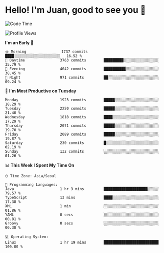# Hello! I'm Juan, good to see you 👋

<!--
**Y-k-Y/Y-k-Y** is a ✨ _special_ ✨ repository because its `README.md` (this file) appears on your GitHub profile.

Here are some ideas to get you started:

- 🔭 I’m currently working on ...
- 🌱 I’m currently learning ...
- 👯 I’m looking to collaborate on ...
- 🤔 I’m looking for help with ...
- 💬 Ask me about ...
- 📫 How to reach me: ...
- 😄 Pronouns: ...
- ⚡ Fun fact: ...
-->
<!--
![Profile views](https://gpvc.arturio.dev/Y-k-Y)

[![Omid Nikrah StackOverflow](https://github-readme-stackoverflow.vercel.app/?userID=9517076)](https://stackoverflow.com/users/9517076/i-have-10-fingers)
-->

<!--START_SECTION:waka-->
![Code Time](http://img.shields.io/badge/Code%20Time-1%2C712%20hrs%2021%20mins-blue)

![Profile Views](http://img.shields.io/badge/Profile%20Views-0-blue)

**I'm an Early 🐤** 

```text
🌞 Morning                1737 commits        ████░░░░░░░░░░░░░░░░░░░░░   16.52 % 
🌆 Daytime                3763 commits        █████████░░░░░░░░░░░░░░░░   35.79 % 
🌃 Evening                4042 commits        ██████████░░░░░░░░░░░░░░░   38.45 % 
🌙 Night                  971 commits         ██░░░░░░░░░░░░░░░░░░░░░░░   09.24 % 
```
📅 **I'm Most Productive on Tuesday** 

```text
Monday                   1923 commits        █████░░░░░░░░░░░░░░░░░░░░   18.29 % 
Tuesday                  2250 commits        █████░░░░░░░░░░░░░░░░░░░░   21.40 % 
Wednesday                1818 commits        ████░░░░░░░░░░░░░░░░░░░░░   17.29 % 
Thursday                 2071 commits        █████░░░░░░░░░░░░░░░░░░░░   19.70 % 
Friday                   2089 commits        █████░░░░░░░░░░░░░░░░░░░░   19.87 % 
Saturday                 230 commits         █░░░░░░░░░░░░░░░░░░░░░░░░   02.19 % 
Sunday                   132 commits         ░░░░░░░░░░░░░░░░░░░░░░░░░   01.26 % 
```


📊 **This Week I Spent My Time On** 

```text
🕑︎ Time Zone: Asia/Seoul

💬 Programming Languages: 
Java                     1 hr 3 mins         ████████████████████░░░░░   79.57 % 
TypeScript               13 mins             ████░░░░░░░░░░░░░░░░░░░░░   17.38 % 
XML                      1 min               ░░░░░░░░░░░░░░░░░░░░░░░░░   01.86 % 
YAML                     0 secs              ░░░░░░░░░░░░░░░░░░░░░░░░░   00.81 % 
Groovy                   0 secs              ░░░░░░░░░░░░░░░░░░░░░░░░░   00.38 % 

💻 Operating System: 
Linux                    1 hr 19 mins        █████████████████████████   100.00 % 
```


<!--END_SECTION:waka-->
